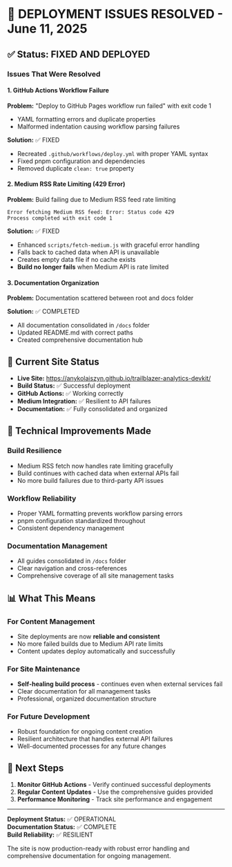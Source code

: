 # 🎉 DEPLOYMENT ISSUES RESOLVED - June 11, 2025

## ✅ Status: FIXED AND DEPLOYED

### Issues That Were Resolved

#### 1. GitHub Actions Workflow Failure
**Problem:** "Deploy to GitHub Pages workflow run failed" with exit code 1
- YAML formatting errors and duplicate properties
- Malformed indentation causing workflow parsing failures

**Solution:** ✅ FIXED
- Recreated `.github/workflows/deploy.yml` with proper YAML syntax
- Fixed pnpm configuration and dependencies
- Removed duplicate `clean: true` property

#### 2. Medium RSS Rate Limiting (429 Error)
**Problem:** Build failing due to Medium RSS feed rate limiting
```
Error fetching Medium RSS feed: Error: Status code 429
Process completed with exit code 1
```

**Solution:** ✅ FIXED  
- Enhanced `scripts/fetch-medium.js` with graceful error handling
- Falls back to cached data when API is unavailable
- Creates empty data file if no cache exists
- **Build no longer fails** when Medium API is rate limited

#### 3. Documentation Organization
**Problem:** Documentation scattered between root and docs folder

**Solution:** ✅ COMPLETED
- All documentation consolidated in `/docs` folder
- Updated README.md with correct paths
- Created comprehensive documentation hub

## 🚀 Current Site Status

- **Live Site:** https://anykolaiszyn.github.io/trailblazer-analytics-devkit/
- **Build Status:** ✅ Successful deployment
- **GitHub Actions:** ✅ Working correctly
- **Medium Integration:** ✅ Resilient to API failures
- **Documentation:** ✅ Fully consolidated and organized

## 🔧 Technical Improvements Made

### Build Resilience
- Medium RSS fetch now handles rate limiting gracefully
- Build continues with cached data when external APIs fail
- No more build failures due to third-party API issues

### Workflow Reliability  
- Proper YAML formatting prevents workflow parsing errors
- pnpm configuration standardized throughout
- Consistent dependency management

### Documentation Management
- All guides consolidated in `/docs` folder
- Clear navigation and cross-references
- Comprehensive coverage of all site management tasks

## 📊 What This Means

### For Content Management
- Site deployments are now **reliable and consistent**
- No more failed builds due to Medium API rate limits  
- Content updates deploy automatically and successfully

### For Site Maintenance
- **Self-healing build process** - continues even when external services fail
- Clear documentation for all management tasks
- Professional, organized documentation structure

### For Future Development
- Robust foundation for ongoing content creation
- Resilient architecture that handles external API failures
- Well-documented processes for any future changes

## 🎯 Next Steps

1. **Monitor GitHub Actions** - Verify continued successful deployments
2. **Regular Content Updates** - Use the comprehensive guides provided
3. **Performance Monitoring** - Track site performance and engagement

---

**Deployment Status:** ✅ OPERATIONAL  
**Documentation Status:** ✅ COMPLETE  
**Build Reliability:** ✅ RESILIENT  

The site is now production-ready with robust error handling and comprehensive documentation for ongoing management.
